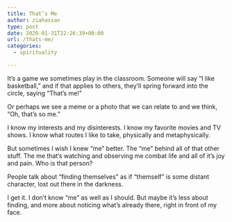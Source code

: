```yaml
---
title: That’s Me
author: ziahassan
type: post
date: 2020-01-31T22:26:39+00:00
url: /thats-me/
categories:
  - spirituality

---
```

It’s a game we sometimes play in the classroom. Someone will say “I like basketball,” and if that applies to others, they’ll spring forward into the circle, saying “That’s me!&#8221;

Or perhaps we see a meme or a photo that we can relate to and we think, “Oh, that’s so me.&#8221;

I know my interests and my disinterests. I know my favorite movies and TV shows. I know what routes I like to take, physically and metaphysically.

But sometimes I wish I knew “me” better. The “me” behind all of that other stuff. The me that’s watching and observing me combat life and all of it’s joy and pain. Who is that person? 

People talk about “finding themselves” as if “themself” is some distant character, lost out there in the darkness. 

I get it. I don’t know “me” as well as I should. But maybe it’s less about finding, and more about noticing what’s already there, right in front of my face.